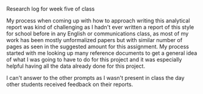 Research log for week five of class

My process when coming up with how to approach writing this analytical report was kind of challenging as I hadn't ever written a report of this style for school before in any English or communications class, as most of my work has been mostly unformalized papers but with similar number of pages as seen in the suggested amount for this assignment. My process started with me looking up many reference documents to get a general idea of what I was going to have to do for this project and it was especially helpful having all the data already done for this project.

I can't answer to the other prompts as I wasn't present in class the day other students received feedback on their reports.
